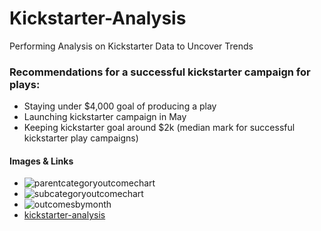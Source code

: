 # Kickstarter-Analysis
Performing Analysis on Kickstarter Data to Uncover Trends
 
### Recommendations for a successful kickstarter campaign for plays:

* Staying under $4,000 goal of producing a play
* Launching kickstarter campaign in May 
* Keeping kickstarter goal around $2k (median mark for successful kickstarter play campaigns)

#### Images & Links

* ![parentcategoryoutcomechart](path/to/parentcategoryoutcomechart.png)
* ![subcategoryoutcomechart](path/to/subcategoryoutcomechart.png)
* ![outcomesbymonth](path/to/outcomesbymonth.png)
* [kickstarter-analysis](path/to/kickstarter-analysis.xlxs)
